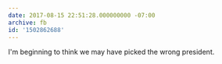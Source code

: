 ```yaml
---
date: 2017-08-15 22:51:28.000000000 -07:00
archive: fb
id: '1502862688'
---
```


I'm beginning to think we may have picked the wrong president.

